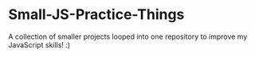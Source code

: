 # Small-JS-Practice-Things
A collection of smaller projects looped into one repository to improve my JavaScript skills! :)
